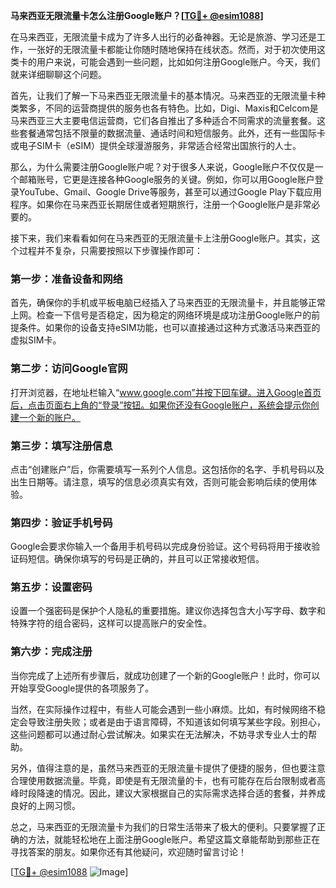 **马来西亚无限流量卡怎么注册Google账户？[[TG💪+ @esim1088](https://t.me/s/esim1088)]**

在马来西亚，无限流量卡成为了许多人出行的必备神器。无论是旅游、学习还是工作，一张好的无限流量卡都能让你随时随地保持在线状态。然而，对于初次使用这类卡的用户来说，可能会遇到一些问题，比如如何注册Google账户。今天，我们就来详细聊聊这个问题。

首先，让我们了解一下马来西亚无限流量卡的基本情况。马来西亚的无限流量卡种类繁多，不同的运营商提供的服务也各有特色。比如，Digi、Maxis和Celcom是马来西亚三大主要电信运营商，它们各自推出了多种适合不同需求的流量套餐。这些套餐通常包括不限量的数据流量、通话时间和短信服务。此外，还有一些国际卡或电子SIM卡（eSIM）提供全球漫游服务，非常适合经常出国旅行的人士。

那么，为什么需要注册Google账户呢？对于很多人来说，Google账户不仅仅是一个邮箱账号，它更是连接各种Google服务的关键。例如，你可以用Google账户登录YouTube、Gmail、Google Drive等服务，甚至可以通过Google Play下载应用程序。如果你在马来西亚长期居住或者短期旅行，注册一个Google账户是非常必要的。

接下来，我们来看看如何在马来西亚的无限流量卡上注册Google账户。其实，这个过程并不复杂，只需要按照以下步骤操作即可：

### 第一步：准备设备和网络

首先，确保你的手机或平板电脑已经插入了马来西亚的无限流量卡，并且能够正常上网。检查一下信号是否稳定，因为稳定的网络环境是成功注册Google账户的前提条件。如果你的设备支持eSIM功能，也可以直接通过这种方式激活马来西亚的虚拟SIM卡。

### 第二步：访问Google官网

打开浏览器，在地址栏输入“www.google.com”并按下回车键。进入Google首页后，点击页面右上角的“登录”按钮。如果你还没有Google账户，系统会提示你创建一个新的账户。

### 第三步：填写注册信息

点击“创建账户”后，你需要填写一系列个人信息。这包括你的名字、手机号码以及出生日期等。请注意，填写的信息必须真实有效，否则可能会影响后续的使用体验。

### 第四步：验证手机号码

Google会要求你输入一个备用手机号码以完成身份验证。这个号码将用于接收验证码短信。确保你填写的号码是正确的，并且可以正常接收短信。

### 第五步：设置密码

设置一个强密码是保护个人隐私的重要措施。建议你选择包含大小写字母、数字和特殊字符的组合密码，这样可以提高账户的安全性。

### 第六步：完成注册

当你完成了上述所有步骤后，就成功创建了一个新的Google账户！此时，你可以开始享受Google提供的各项服务了。

当然，在实际操作过程中，有些人可能会遇到一些小麻烦。比如，有时候网络不稳定会导致注册失败；或者是由于语言障碍，不知道该如何填写某些字段。别担心，这些问题都可以通过耐心尝试解决。如果实在无法解决，不妨寻求专业人士的帮助。

另外，值得注意的是，虽然马来西亚的无限流量卡提供了便捷的服务，但也要注意合理使用数据流量。毕竟，即使是有无限流量的卡，也有可能存在后台限制或者高峰时段降速的情况。因此，建议大家根据自己的实际需求选择合适的套餐，并养成良好的上网习惯。

总之，马来西亚的无限流量卡为我们的日常生活带来了极大的便利。只要掌握了正确的方法，就能轻松地在上面注册Google账户。希望这篇文章能帮助到那些正在寻找答案的朋友。如果你还有其他疑问，欢迎随时留言讨论！

[[TG💪+ @esim1088](https://t.me/s/esim1088) ![Image](https://i.postimg.cc/4NQfJmqS/Snipaste-2025-05-13-00-14-12.png)]